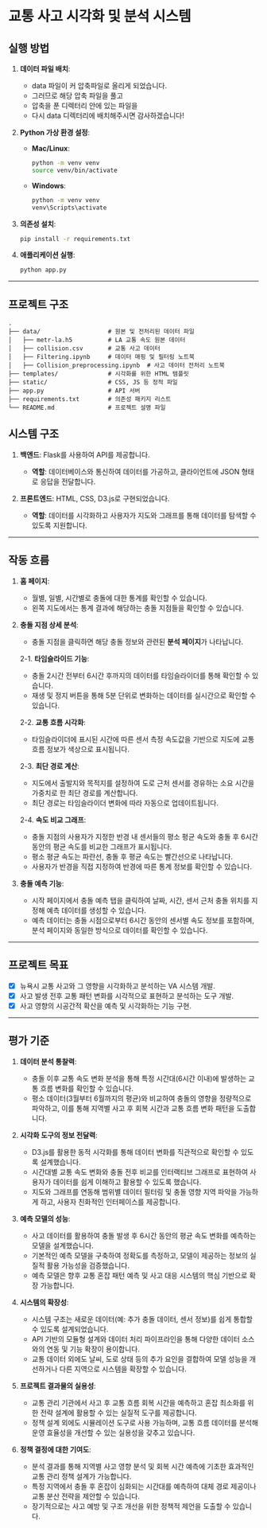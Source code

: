 # 교통 사고 시각화 및 분석 시스템

## 실행 방법

1. **데이터 파일 배치**:
   - data 파일이 커 압축파일로 올리게 되었습니다.
   - 그러므로 해당 압축 파일을 풀고
   - 압축을 푼 디렉터리 안에 있는 파일을
   - 다시 data 디렉터리에 배치해주시면 감사하겠습니다!

3. **Python 가상 환경 설정**:
    - **Mac/Linux**:
      ```bash
      python -m venv venv
      source venv/bin/activate
      ```
    - **Windows**:
      ```bash
      python -m venv venv
      venv\Scripts\activate 
      ```

4. **의존성 설치**:
    ```bash
    pip install -r requirements.txt
    ```

5. **애플리케이션 실행**:
    ```bash
    python app.py
    ```

---

## 프로젝트 구조
```plaintext
.
├── data/                   # 원본 및 전처리된 데이터 파일
│   ├── metr-la.h5          # LA 교통 속도 원본 데이터
│   ├── collision.csv       # 교통 사고 데이터
│   ├── Filtering.ipynb     # 데이터 매핑 및 필터링 노트북
│   ├── Collision_preprocessing.ipynb  # 사고 데이터 전처리 노트북
├── templates/              # 시각화를 위한 HTML 템플릿
├── static/                 # CSS, JS 등 정적 파일
├── app.py                  # API 서버
├── requirements.txt        # 의존성 패키지 리스트
└── README.md               # 프로젝트 설명 파일
```

## 시스템 구조
1. **백엔드**: Flask를 사용하여 API를 제공합니다.
   - **역할**: 데이터베이스와 통신하여 데이터를 가공하고, 클라이언트에 JSON 형태로 응답을 전달합니다.
   
2. **프론트엔드**: HTML, CSS, D3.js로 구현되었습니다.
   - **역할**: 데이터를 시각화하고 사용자가 지도와 그래프를 통해 데이터를 탐색할 수 있도록 지원합니다.

---

## 작동 흐름
1. **홈 페이지**:
   - 월별, 일별, 시간별로 충돌에 대한 통계를 확인할 수 있습니다.
   - 왼쪽 지도에서는 통계 결과에 해당하는 충돌 지점들을 확인할 수 있습니다.

2. **충돌 지점 상세 분석**:
   - 충돌 지점을 클릭하면 해당 충돌 정보와 관련된 **분석 페이지**가 나타납니다.
   
   2-1. **타임슬라이드 기능**:
   - 충돌 2시간 전부터 6시간 후까지의 데이터를 타임슬라이더를 통해 확인할 수 있습니다.
   - 재생 및 정지 버튼을 통해 5분 단위로 변화하는 데이터를 실시간으로 확인할 수 있습니다.
   
   2-2. **교통 흐름 시각화**:
   - 타임슬라이더에 표시된 시간에 따른 센서 측정 속도값을 기반으로 지도에 교통 흐름 정보가 색상으로 표시됩니다.
   
   2-3. **최단 경로 계산**:
   - 지도에서 출발지와 목적지를 설정하여 도로 근처 센서를 경유하는 소요 시간을 가중치로 한 최단 경로를 계산합니다.
   - 최단 경로는 타임슬라이더 변화에 따라 자동으로 업데이트됩니다.
   
   2-4. **속도 비교 그래프**:
   - 충돌 지점의 사용자가 지정한 반경 내 센서들의 평소 평균 속도와 충돌 후 6시간 동안의 평균 속도를 비교한 그래프가 표시됩니다.
   - 평소 평균 속도는 파란선, 충돌 후 평균 속도는 빨간선으로 나타납니다.
   - 사용자가 반경을 직접 지정하여 반경에 따른 통계 정보를 확인할 수 있습니다.

3. **충돌 예측 기능**:
   - 시작 페이지에서 충돌 예측 탭을 클릭하여 날짜, 시간, 센서 근처 충돌 위치를 지정해 예측 데이터를 생성할 수 있습니다.
   - 예측 데이터는 충돌 시점으로부터 6시간 동안의 센서별 속도 정보를 포함하며, 분석 페이지와 동일한 방식으로 데이터를 확인할 수 있습니다.

---

## 프로젝트 목표
- [x] 뉴욕시 교통 사고와 그 영향을 시각화하고 분석하는 VA 시스템 개발.
- [x] 사고 발생 전후 교통 패턴 변화를 시각적으로 표현하고 분석하는 도구 개발.
- [x] 사고 영향의 시공간적 확산을 예측 및 시각화하는 기능 구현.

---

## 평가 기준
1. **데이터 분석 통찰력**:
   - 충돌 이후 교통 속도 변화 분석을 통해 특정 시간대(6시간 이내)에 발생하는 교통 흐름 변화를 확인할 수 있습니다.
   - 평소 데이터(3월부터 6월까지의 평균)와 비교하여 충돌의 영향을 정량적으로 파악하고, 이를 통해 지역별 사고 후 회복 시간과 교통 흐름 변화 패턴을 도출합니다.

2. **시각화 도구의 정보 전달력**:
   - D3.js를 활용한 동적 시각화를 통해 데이터 변화를 직관적으로 확인할 수 있도록 설계했습니다.
   - 시간대별 교통 속도 변화와 충돌 전후 비교를 인터랙티브 그래프로 표현하여 사용자가 데이터를 쉽게 이해하고 활용할 수 있도록 했습니다.
   - 지도와 그래프를 연동해 범위별 데이터 필터링 및 충돌 영향 지역 파악을 가능하게 하고, 사용자 친화적인 인터페이스를 제공합니다.

3. **예측 모델의 성능**:
   - 사고 데이터를 활용하여 충돌 발생 후 6시간 동안의 평균 속도 변화를 예측하는 모델을 설계했습니다.
   - 기본적인 예측 모델을 구축하여 정확도를 측정하고, 모델이 제공하는 정보의 실질적 활용 가능성을 검증했습니다.
   - 예측 모델은 향후 교통 혼잡 패턴 예측 및 사고 대응 시스템의 핵심 기반으로 확장 가능합니다.

4. **시스템의 확장성**:
   - 시스템 구조는 새로운 데이터(예: 추가 충돌 데이터, 센서 정보)를 쉽게 통합할 수 있도록 설계되었습니다.
   - API 기반의 모듈형 설계와 데이터 처리 파이프라인을 통해 다양한 데이터 소스와의 연동 및 기능 확장이 용이합니다.
   - 교통 데이터 외에도 날씨, 도로 상태 등의 추가 요인을 결합하여 모델 성능을 개선하거나 다른 지역으로 시스템을 확장할 수 있습니다.

5. **프로젝트 결과물의 실용성**:
   - 교통 관리 기관에서 사고 후 교통 흐름 회복 시간을 예측하고 혼잡 최소화를 위한 전략 설계에 활용할 수 있는 실질적 도구를 제공합니다.
   - 정책 설계 외에도 시뮬레이션 도구로 사용 가능하며, 교통 흐름 데이터를 분석해 운영 효율성을 개선할 수 있는 실용성을 갖추고 있습니다.

6. **정책 결정에 대한 기여도**:
   - 분석 결과를 통해 지역별 사고 영향 분석 및 회복 시간 예측에 기초한 효과적인 교통 관리 정책 설계가 가능합니다.
   - 특정 지역에서 충돌 후 혼잡이 심화되는 시간대를 예측하여 대체 경로 제공이나 교통 분산 전략을 제안할 수 있습니다.
   - 장기적으로는 사고 예방 및 구조 개선을 위한 정책적 제언을 도출할 수 있습니다.

